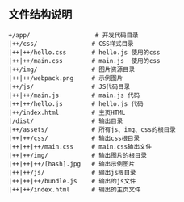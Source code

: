 ## 文件结构说明

    +/app/                  # 开发代码目录  
    |++/css/               # CSS样式目录  
    |++|++/hello.css       # hello.js 使用的css  
    |++|++/main.css        # main.js  使用的css  
    |++/img/               # 图片资源目录  
    |++|++/webpack.png     # 示例图片  
    |++/js/                # JS代码目录  
    |++|++/main.js         # main.js 代码  
    |++|++/hello.js        # hello.js 代码  
    |++/index.html         # 主页HTML  
    |/dist/                # 输出目录  
    |++/assets/            # 所有js、img、css的根目录  
    |++|++/css/            # 输出css根目录  
    |++|++|++/main.css     # main.css输出文件  
    |++|++/img/            # 输出图片的根目录  
    |++|++|++/[hash].jpg   # 输出示例图片  
    |++|++/js/             # 输出js根目录  
    |++|++|++/bundle.js    # 输出的js文件  
    |++|++/index.html      # 输出的主页文件  

